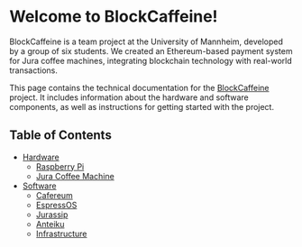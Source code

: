 # Welcome to BlockCaffeine!

BlockCaffeine is a team project at the University of Mannheim, developed by a group of six students. We created an Ethereum-based payment system for Jura coffee machines, integrating blockchain technology with real-world transactions.

This page contains the technical documentation for the [BlockCaffeine](https://github.com/BlockCaffeine) project. It includes information about the hardware and software components, as well as instructions for getting started with the project.

## Table of Contents

- [Hardware](./hardware/index.md)
  - [Raspberry Pi](./hardware/raspberry-pi.md)
  - [Jura Coffee Machine](./hardware/jura-coffee-machine.md)
- [Software](./software/index.md)
  - [Cafereum](./software/cafereum.md)
  - [EspressOS](./software/espressos.md)
  - [Jurassip](./software/jurassip.md)
  - [Anteiku](./software/anteiku.md)
  - [Infrastructure](./software/infrastructure.md)
